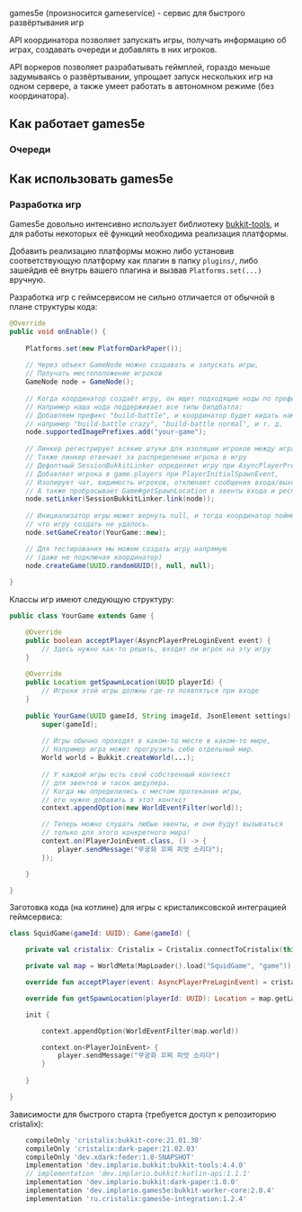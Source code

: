 games5e (произносится gameservice) - сервис для быстрого развёртывания игр

API координатора позволяет запускать игры, получать информацию об играх, создавать очереди и добавлять в них игроков.

API воркеров позволяет разрабатывать геймплей, гораздо меньше задумываясь 
о развёртывании, упрощает запуск нескольких игр на одном сервере, 
а также умеет работать в автономном режиме (без координатора).

## Как работает games5e

### Очереди



## Как использовать games5e

### Разработка игр

Games5e довольно интенсивно использует библиотеку [bukkit-tools](https://github.com/implario/bukkit-tools), 
и для работы некоторых её функций необходима реализация платформы.

Добавить реализацию платформы можно либо установив соответствующую платформу как 
плагин в папку `plugins/`, либо зашейдив её внутрь вашего плагина и вызвав `Platforms.set(...)` вручную.

Разработка игр с геймсервисом не сильно отличается от обычной в плане структуры кода:

```java
@Override
public void onEnable() {
    
    Platforms.set(new PlatformDarkPaper());
    
    // Через объект GameNode можно создавать и запускать игры,
    // Получать местоположение игроков
    GameNode node = GameNode();
    
    // Когда координатор создаёт игру, он ищет подходящие ноды по префиксам.
    // Например наша нода поддерживает все типы билдбатла:
    // Добавляем префикс "build-battle", и координатор будет кидать нам всё, 
    // например "build-battle crazy", "build-battle normal", и т. д.
    node.supportedImagePrefixes.add("your-game");
    
    // Линкер регистрирует всякие штуки для изоляции игроков между играми
    // Также линкер отвечает за распределение игрока в игру
    // Дефолтный SessionBukkitLinker определяет игру при AsyncPlayerPreLoginEvent, 
    // Добавляет игрока в game.players при PlayerInitialSpawnEvent,
    // Изолирует чат, видимость игроков, отключает сообщения входа/выхода/серти,
    // А также пробрасывает Game#getSpawnLocation в эвенты входа и респавна
    node.setLinker(SessionBukkitLinker.link(node));
    
    // Инициализатор игры может вернуть null, и тогда координатор поймёт,
    // что игру создать не удалось.
    node.setGameCreator(YourGame::new);

    // Для тестирования мы можем создать игру напрямую 
    // (даже не подключая координатор)
    node.createGame(UUID.randomUUID(), null, null);
    
}
```

Классы игр имеют следующую структуру:

```java
public class YourGame extends Game {

    @Override
    public boolean acceptPlayer(AsyncPlayerPreLoginEvent event) {
        // Здесь нужно как-то решить, входит ли игрок на эту игру
    }
    
    @Override
    public Location getSpawnLocation(UUID playerId) {
        // Игроки этой игры должны где-то появляться при входе
    }
    
    public YourGame(UUID gameId, String imageId, JsonElement settings) {
        super(gameId);
        
        // Игры обычно проходят в каком-то месте в каком-то мире,
        // Например игра может прогрузить себе отдельный мир.
        World world = Bukkit.createWorld(...);
        
        // У каждой игры есть свой собственный контекст 
        // для эвентов и тасок шедулера.
        // Когда мы определились с местом протекания игры,
        // его нужно добавить в этот конткст
        context.appendOption(new WorldEventFilter(world));

        // Теперь можно слушать любые эвенты, и они будут вызываться
        // только для этого конкретного мира!
        context.on(PlayerJoinEvent.class, () -> {
            player.sendMessage("무궁화 꼬찌 피엇 소리다");
        });

    }

}
```

Заготовка кода (на котлине) для игры с кристаликсовской интеграцией геймсервиса:
```kotlin
class SquidGame(gameId: UUID): Game(gameId) {

    private val cristalix: Cristalix = Cristalix.connectToCristalix(this, "SQD", "Игра в Кальмара")

    private val map = WorldMeta(MapLoader().load("SquidGame", "game"))

    override fun acceptPlayer(event: AsyncPlayerPreLoginEvent) = cristalix.acceptPlayer(event)

    override fun getSpawnLocation(playerId: UUID): Location = map.getLabels("spawn")[0]

    init {

        context.appendOption(WorldEventFilter(map.world))

        context.on<PlayerJoinEvent> {
            player.sendMessage("무궁화 꼬찌 피엇 소리다")
        }
        
    }

}
```


Зависимости для быстрого старта (требуется доступ к репозиторию cristalix):
```groovy
    compileOnly 'cristalix:bukkit-core:21.01.30'
    compileOnly 'cristalix:dark-paper:21.02.03'
    compileOnly 'dev.xdark:feder:1.0-SNAPSHOT'
    implementation 'dev.implario.bukkit:bukkit-tools:4.4.0'
    // implementation 'dev.implario.bukkit:kotlin-api:1.1.1'
    implementation 'dev.implario.bukkit:dark-paper:1.0.0'
    implementation 'dev.implario.games5e:bukkit-worker-core:2.0.4'
    implementation 'ru.cristalix:games5e-integration:1.2.4'
```
